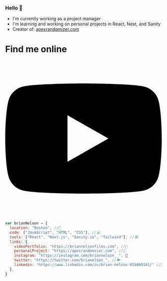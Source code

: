 ### Hello 👋

- I'm currently working as a project manager
- I'm learning and working on personal projects in React, Next, and Sanity
- Creator of: [apexrandomizer.com](https://apexrandomizer.com)

# Find me online 
<svg role="img" viewBox="0 0 24 24" xmlns="http://www.w3.org/2000/svg"><title>YouTube</title><path d="M23.498 6.186a3.016 3.016 0 0 0-2.122-2.136C19.505 3.545 12 3.545 12 3.545s-7.505 0-9.377.505A3.017 3.017 0 0 0 .502 6.186C0 8.07 0 12 0 12s0 3.93.502 5.814a3.016 3.016 0 0 0 2.122 2.136c1.871.505 9.376.505 9.376.505s7.505 0 9.377-.505a3.015 3.015 0 0 0 2.122-2.136C24 15.93 24 12 24 12s0-3.93-.502-5.814zM9.545 15.568V8.432L15.818 12l-6.273 3.568z"/></svg>

```js
var brianNelson = {
  location: "Boston", //📍
  code: ["JavaScript", "HTML", "CSS"], //💻
  tools: ["React", "Next.js", "Sanity.io", "Tailwind"], //🛠
  links: {
    videoPortfolio: "https://briannelsonfilms.com", //🎥
    personalProject: "https://apexrandomzier.com", //🔀
    instagram: "https://instagram.com/briannelson__", 📸
    twitter: "https://twitter.com/brianelson_", //🐦
    linkedin: "https://www.linkedin.com/in/brian-nelson-01b069101/" //💼
  },
}

```
